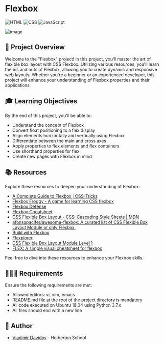 # Flexbox

![HTML](https://img.shields.io/badge/HTML-5-blue?style=for-the-badge&logo=html5&logoColor=white)
![CSS](https://img.shields.io/badge/CSS-3-blue?style=for-the-badge&logo=css3&logoColor=white)
![JavaScript](https://img.shields.io/badge/JavaScript-ES6-yellow?style=for-the-badge&logo=javascript&logoColor=white)

![image](https://github.com/v-dav/holbertonschool-web_front_end/assets/115344057/89a8a4ca-edbc-46a7-a4e7-285db5cd8876)


## 🧐 Project Overview

Welcome to the "Flexbox" project! In this project, you'll master the art of flexible box layout with CSS Flexbox. Utilizing various resources, you'll learn the ins and outs of Flexbox, allowing you to create dynamic and responsive web layouts. Whether you're a beginner or an experienced developer, this project will enhance your understanding of Flexbox properties and their applications.

## 🎓 Learning Objectives

By the end of this project, you'll be able to:

- Understand the concept of Flexbox
- Convert float positioning to a flex display
- Align elements horizontally and vertically using Flexbox
- Differentiate between the main and cross axes
- Apply properties to flex elements and flex containers
- Use shorthand properties for flex
- Create new pages with Flexbox in mind

## 📚 Resources

Explore these resources to deepen your understanding of Flexbox:

- [A Complete Guide to Flexbox | CSS-Tricks](https://css-tricks.com/snippets/css/a-guide-to-flexbox/)
- [Flexbox Froggy - A game for learning CSS flexbox](https://flexboxfroggy.com/)
- [Flexbox Defense](http://www.flexboxdefense.com/)
- [Flexbox Cheatsheet](https://darekkay.com/dev/flexbox-cheatsheet.html)
- [CSS Flexible Box Layout - CSS: Cascading Style Sheets | MDN](https://developer.mozilla.org/en-US/docs/Web/CSS/CSS_Flexible_Box_Layout)
- [afonsopacifer/awesome-flexbox: A curated list of CSS Flexible Box Layout Module or only Flexbox.](https://github.com/afonsopacifer/awesome-flexbox)
- [Build with Flexbox](https://flexbox.buildwithreact.com/)
- [Flexplorer](http://www.flexplorer.net/)
- [CSS Flexible Box Layout Module Level 1](https://www.w3.org/TR/css-flexbox-1/)
- [FLEX: A simple visual cheatsheet for flexbox](http://flexbox.malven.co/)

Feel free to dive into these resources to enhance your Flexbox skills.

## 🧑🏻‍💻 Requirements

Ensure the following requirements are met:

- Allowed editors: vi, vim, emacs
- README.md file at the root of the project directory is mandatory
- All code executed on Ubuntu 18.04 using Python 3.7.x
- All files should end with a new line

##  🙇 Author

- [Vladimir Davidov](https://github.com/v-dav) - Holberton School
